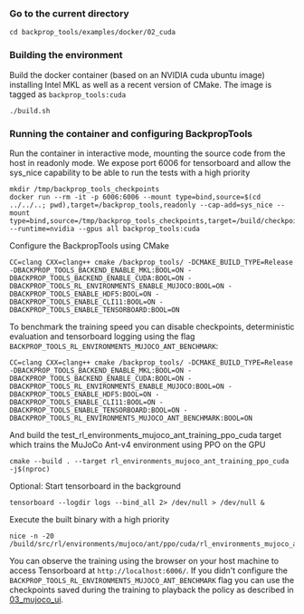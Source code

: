 ### Go to the current directory
```
cd backprop_tools/examples/docker/02_cuda
```
### Building the environment
Build the docker container (based on an NVIDIA cuda ubuntu image) installing Intel MKL as well as a recent version of CMake. The image is tagged as `backprop_tools:cuda`
```
./build.sh
```
### Running the container and configuring BackpropTools
Run the container in interactive mode, mounting the source code from the host in readonly mode. We expose port 6006 for tensorboard and allow the sys_nice capability to be able to run the tests with a high priority
```
mkdir /tmp/backprop_tools_checkpoints
docker run --rm -it -p 6006:6006 --mount type=bind,source=$(cd ../../..; pwd),target=/backprop_tools,readonly --cap-add=sys_nice --mount type=bind,source=/tmp/backprop_tools_checkpoints,target=/build/checkpoints --runtime=nvidia --gpus all backprop_tools:cuda
```
Configure the BackpropTools using CMake
```
CC=clang CXX=clang++ cmake /backprop_tools/ -DCMAKE_BUILD_TYPE=Release -DBACKPROP_TOOLS_BACKEND_ENABLE_MKL:BOOL=ON -DBACKPROP_TOOLS_BACKEND_ENABLE_CUDA:BOOL=ON -DBACKPROP_TOOLS_RL_ENVIRONMENTS_ENABLE_MUJOCO:BOOL=ON -DBACKPROP_TOOLS_ENABLE_HDF5:BOOL=ON -DBACKPROP_TOOLS_ENABLE_CLI11:BOOL=ON -DBACKPROP_TOOLS_ENABLE_TENSORBOARD:BOOL=ON
```
To benchmark the training speed you can disable checkpoints, deterministic evaluation and tensorboard logging using the flag `BACKPROP_TOOLS_RL_ENVIRONMENTS_MUJOCO_ANT_BENCHMARK`:
```
CC=clang CXX=clang++ cmake /backprop_tools/ -DCMAKE_BUILD_TYPE=Release -DBACKPROP_TOOLS_BACKEND_ENABLE_MKL:BOOL=ON -DBACKPROP_TOOLS_BACKEND_ENABLE_CUDA:BOOL=ON -DBACKPROP_TOOLS_RL_ENVIRONMENTS_ENABLE_MUJOCO:BOOL=ON -DBACKPROP_TOOLS_ENABLE_HDF5:BOOL=ON -DBACKPROP_TOOLS_ENABLE_CLI11:BOOL=ON -DBACKPROP_TOOLS_ENABLE_TENSORBOARD:BOOL=ON -DBACKPROP_TOOLS_RL_ENVIRONMENTS_MUJOCO_ANT_BENCHMARK:BOOL=ON
```
And build the test_rl_environments_mujoco_ant_training_ppo_cuda target which trains the MuJoCo Ant-v4 environment using PPO on the GPU
```
cmake --build . --target rl_environments_mujoco_ant_training_ppo_cuda -j$(nproc)
```
Optional: Start tensorboard in the background
```
tensorboard --logdir logs --bind_all 2> /dev/null > /dev/null &
```
Execute the built binary with a high priority
```
nice -n -20 /build/src/rl/environments/mujoco/ant/ppo/cuda/rl_environments_mujoco_ant_training_ppo_cuda 
```
You can observe the training using the browser on your host machine to access Tensorboard at `http://localhost:6006/`. If you didn't configure the `BACKPROP_TOOLS_RL_ENVIRONMENTS_MUJOCO_ANT_BENCHMARK` flag you can use the checkpoints saved during the training to playback the policy as described in [03_mujoco_ui](../03_mujoco_ui/README.MD).

